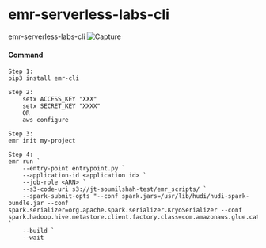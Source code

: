 # emr-serverless-labs-cli
emr-serverless-labs-cli
![Capture](https://github.com/soumilshah1995/emr-serverless-labs-cli/assets/39345855/fe237a3d-bcef-4d1a-8cbd-5d7d96df55cb)

#### Command
```
Step 1:
pip3 install emr-cli

Step 2:
    setx ACCESS_KEY "XXX"
    setx SECRET_KEY "XXXX"
    OR
    aws configure

Step 3:
emr init my-project

Step 4:
emr run `
    --entry-point entrypoint.py `
    --application-id <application id> `
    --job-role <ARN> `
    --s3-code-uri s3://jt-soumilshah-test/emr_scripts/ `
    --spark-submit-opts "--conf spark.jars=/usr/lib/hudi/hudi-spark-bundle.jar --conf spark.serializer=org.apache.spark.serializer.KryoSerializer --conf spark.hadoop.hive.metastore.client.factory.class=com.amazonaws.glue.catalog.metastore.AWSGlueDataCatalogHiveClientFactory" `
    --build `
    --wait

```
